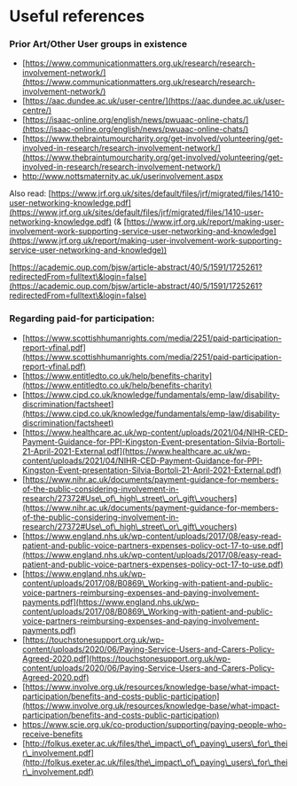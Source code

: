 # Useful references

### Prior Art/Other User groups in existence

* [https://www.communicationmatters.org.uk/research/research-involvement-network/](https://www.communicationmatters.org.uk/research/research-involvement-network/)
* [https://aac.dundee.ac.uk/user-centre/](https://aac.dundee.ac.uk/user-centre/)
* [https://isaac-online.org/english/news/pwuaac-online-chats/](https://isaac-online.org/english/news/pwuaac-online-chats/)
* [https://www.thebraintumourcharity.org/get-involved/volunteering/get-involved-in-research/research-involvement-network/](https://www.thebraintumourcharity.org/get-involved/volunteering/get-involved-in-research/research-involvement-network/)
* http://www.nottsmaternity.ac.uk/userinvolvement.aspx

Also read: [https://www.jrf.org.uk/sites/default/files/jrf/migrated/files/1410-user-networking-knowledge.pdf](https://www.jrf.org.uk/sites/default/files/jrf/migrated/files/1410-user-networking-knowledge.pdf)  (& [https://www.jrf.org.uk/report/making-user-involvement-work-supporting-service-user-networking-and-knowledge](https://www.jrf.org.uk/report/making-user-involvement-work-supporting-service-user-networking-and-knowledge))

[https://academic.oup.com/bjsw/article-abstract/40/5/1591/1725261?redirectedFrom=fulltext\&login=false](https://academic.oup.com/bjsw/article-abstract/40/5/1591/1725261?redirectedFrom=fulltext\&login=false)

### &#x20;Regarding  paid-for participation:&#x20;

* [https://www.scottishhumanrights.com/media/2251/paid-participation-report-vfinal.pdf](https://www.scottishhumanrights.com/media/2251/paid-participation-report-vfinal.pdf)
* [https://www.entitledto.co.uk/help/benefits-charity](https://www.entitledto.co.uk/help/benefits-charity)
* [https://www.cipd.co.uk/knowledge/fundamentals/emp-law/disability-discrimination/factsheet](https://www.cipd.co.uk/knowledge/fundamentals/emp-law/disability-discrimination/factsheet)
* [https://www.healthcare.ac.uk/wp-content/uploads/2021/04/NIHR-CED-Payment-Guidance-for-PPI-Kingston-Event-presentation-Silvia-Bortoli-21-April-2021-External.pdf](https://www.healthcare.ac.uk/wp-content/uploads/2021/04/NIHR-CED-Payment-Guidance-for-PPI-Kingston-Event-presentation-Silvia-Bortoli-21-April-2021-External.pdf)
* [https://www.nihr.ac.uk/documents/payment-guidance-for-members-of-the-public-considering-involvement-in-research/27372#Use\_of\_high\_street\_or\_gift\_vouchers](https://www.nihr.ac.uk/documents/payment-guidance-for-members-of-the-public-considering-involvement-in-research/27372#Use\_of\_high\_street\_or\_gift\_vouchers)
* [https://www.england.nhs.uk/wp-content/uploads/2017/08/easy-read-patient-and-public-voice-partners-expenses-policy-oct-17-to-use.pdf](https://www.england.nhs.uk/wp-content/uploads/2017/08/easy-read-patient-and-public-voice-partners-expenses-policy-oct-17-to-use.pdf)
* [https://www.england.nhs.uk/wp-content/uploads/2017/08/B0869\_Working-with-patient-and-public-voice-partners-reimbursing-expenses-and-paying-involvement-payments.pdf](https://www.england.nhs.uk/wp-content/uploads/2017/08/B0869\_Working-with-patient-and-public-voice-partners-reimbursing-expenses-and-paying-involvement-payments.pdf)
* [https://touchstonesupport.org.uk/wp-content/uploads/2020/06/Paying-Service-Users-and-Carers-Policy-Agreed-2020.pdf](https://touchstonesupport.org.uk/wp-content/uploads/2020/06/Paying-Service-Users-and-Carers-Policy-Agreed-2020.pdf)
* [https://www.involve.org.uk/resources/knowledge-base/what-impact-participation/benefits-and-costs-public-participation](https://www.involve.org.uk/resources/knowledge-base/what-impact-participation/benefits-and-costs-public-participation)
* https://www.scie.org.uk/co-production/supporting/paying-people-who-receive-benefits
* [http://folkus.exeter.ac.uk/files/the\_impact\_of\_paying\_users\_for\_their\_involvement.pdf](http://folkus.exeter.ac.uk/files/the\_impact\_of\_paying\_users\_for\_their\_involvement.pdf)



&#x20;

&#x20;

&#x20;

&#x20;
